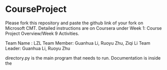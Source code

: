 # CourseProject

Please fork this repository and paste the github link of your fork on Microsoft CMT. Detailed instructions are on Coursera under Week 1: Course Project Overview/Week 9 Activities.

Team Name : LZL
Team Member: Guanhua Li, Ruoyu Zhu, Ziqi Li
Team Leader: Guanhua Li, Ruoyu Zhu

directory.py is the main program that needs to run.
Documentation is inside the
